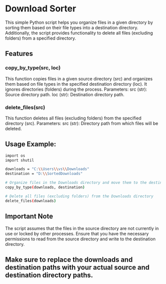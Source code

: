 # Download Sorter
This simple Python script helps you organize files in a given directory by sorting them based on their file types into a destination directory. Additionally, the script provides functionality to delete all files (excluding folders) from a specified directory.

## Features
### copy_by_type(src, loc)
This function copies files in a given source directory (src) and organizes them based on file types in the specified destination directory (loc). It ignores directories (folders) during the process.
Parameters:
src (str): Source directory path.
loc (str): Destination directory path.

### delete_files(src)
This function deletes all files (excluding folders) from the specified directory (src).
Parameters:
src (str): Directory path from which files will be deleted.
## Usage Example:
```bash
import os
import shutil

downloads = "C:\\Users\\vs\\Downloads"
destination = "D:\\SortedDownloads"

# Organize files in the Downloads directory and move them to the destination directory
copy_by_type(downloads, destination)

# Delete all files (excluding folders) from the Downloads directory
delete_files(downloads)
```

## Important Note
The script assumes that the files in the source directory are not currently in use or locked by other processes.
Ensure that you have the necessary permissions to read from the source directory and write to the destination directory.

## Make sure to replace the downloads and destination paths with your actual source and destination directory paths.
